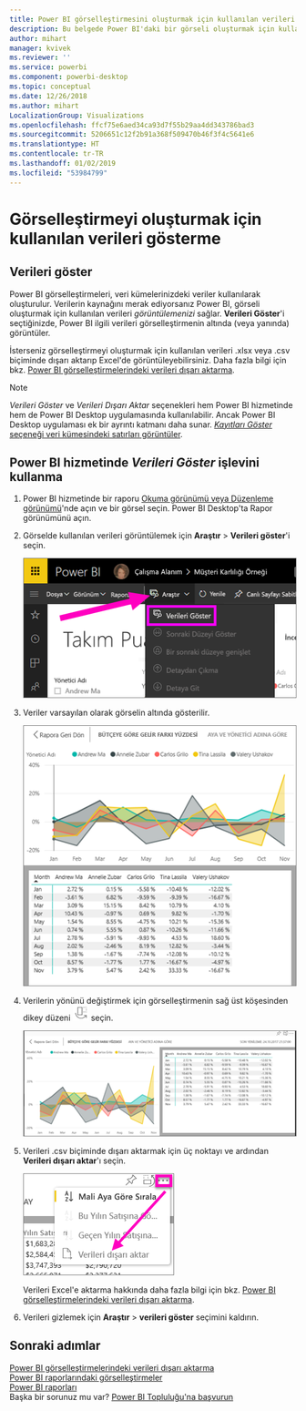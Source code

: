 ```yaml
---
title: Power BI görselleştirmesini oluşturmak için kullanılan verileri gösterme
description: Bu belgede Power BI'daki bir görseli oluşturmak için kullanılan verileri gösterme ve bu verileri .csv dosyası biçiminde dışarı aktarma adımları açıklanmaktadır.
author: mihart
manager: kvivek
ms.reviewer: ''
ms.service: powerbi
ms.component: powerbi-desktop
ms.topic: conceptual
ms.date: 12/26/2018
ms.author: mihart
LocalizationGroup: Visualizations
ms.openlocfilehash: ffcf75e6aed34ca93d7f55b29aa4dd343786bad3
ms.sourcegitcommit: 5206651c12f2b91a368f509470b46f3f4c5641e6
ms.translationtype: HT
ms.contentlocale: tr-TR
ms.lasthandoff: 01/02/2019
ms.locfileid: "53984799"
---
```

# <a name="show-the-data-that-was-used-to-create-the-visualization"></a>Görselleştirmeyi oluşturmak için kullanılan verileri gösterme
## <a name="show-data"></a>Verileri göster
Power BI görselleştirmeleri, veri kümelerinizdeki veriler kullanılarak oluşturulur. Verilerin kaynağını merak ediyorsanız Power BI, görseli oluşturmak için kullanılan verileri *görüntülemenizi* sağlar. **Verileri Göster**'i seçtiğinizde, Power BI ilgili verileri görselleştirmenin altında (veya yanında) görüntüler.

İsterseniz görselleştirmeyi oluşturmak için kullanılan verileri .xlsx veya .csv biçiminde dışarı aktarıp Excel'de görüntüleyebilirsiniz. Daha fazla bilgi için bkz. [Power BI görselleştirmelerindeki verileri dışarı aktarma](power-bi-visualization-export-data.md).

> [!NOTE]
> *Verileri Göster* ve *Verileri Dışarı Aktar* seçenekleri hem Power BI hizmetinde hem de Power BI Desktop uygulamasında kullanılabilir. Ancak Power BI Desktop uygulaması ek bir ayrıntı katmanı daha sunar. [*Kayıtları Göster* seçeneği veri kümesindeki satırları görüntüler](../desktop-see-data-see-records.md).
> 
> 

## <a name="using-show-data-in-power-bi-service"></a>Power BI hizmetinde *Verileri Göster* işlevini kullanma
1. Power BI hizmetinde bir raporu [Okuma görünümü veya Düzenleme görünümü](../service-interact-with-a-report-in-editing-view.md)'nde açın ve bir görsel seçin.  Power BI Desktop'ta Rapor görünümünü açın.
2. Görselde kullanılan verileri görüntülemek için **Araştır** > **Verileri göster**'i seçin.
   
   ![Verileri Göster’i seçme](media/service-reports-show-data/power-bi-show-data.png)
3. Veriler varsayılan olarak görselin altında gösterilir.
   
   ![görsel ve veri dikey görüntüsü](media/service-reports-show-data/power-bi-explore-show-data.png)
4. Verilerin yönünü değiştirmek için görselleştirmenin sağ üst köşesinden dikey düzeni ![](media/service-reports-show-data/power-bi-vertical-icon-new.png) seçin.
   
   ![görsel ve veri yatay görüntüsü](media/service-reports-show-data/power-bi-explore-show-data2.png)
5. Verileri .csv biçiminde dışarı aktarmak için üç noktayı ve ardından **Verileri dışarı aktar**'ı seçin.
   
    ![Verileri dışarı aktar’ı seçme](media/service-reports-show-data/power-bi-export-data-new.png)
   
    Verileri Excel'e aktarma hakkında daha fazla bilgi için bkz. [Power BI görselleştirmelerindeki verileri dışarı aktarma](power-bi-visualization-export-data.md).
6. Verileri gizlemek için **Araştır** > **verileri göster** seçimini kaldırın.

## <a name="next-steps"></a>Sonraki adımlar
[Power BI görselleştirmelerindeki verileri dışarı aktarma](power-bi-visualization-export-data.md)    
[Power BI raporlarındaki görselleştirmeler](power-bi-report-visualizations.md)    
[Power BI raporları](../consumer/end-user-reports.md)    
Başka bir sorunuz mu var? [Power BI Topluluğu'na başvurun](http://community.powerbi.com/)

